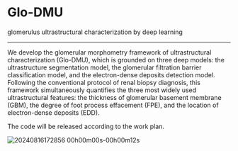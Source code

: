 # Glo-DMU
glomerulus ultrastructural characterization by deep learning

---
We develop the glomerular morphometry framework of ultrastructural characterization (Glo-DMU), which is grounded on three deep models: the ultrastructure segmentation model, the glomerular filtration barrier classification model, and the electron-dense deposits detection model. Following the conventional protocol of renal biopsy diagnosis, this framework simultaneously quantifies the three most widely used ultrastructural features: the thickness of glomerular basement membrane (GBM), the degree of foot process effacement (FPE), and the location of electron-dense deposits (EDD).

The code will be released according to the work plan.

![20240816172856 00h00m00s-00h00m12s](https://github.com/user-attachments/assets/eb8b0af2-acf2-4974-9be4-2428e0734173)
